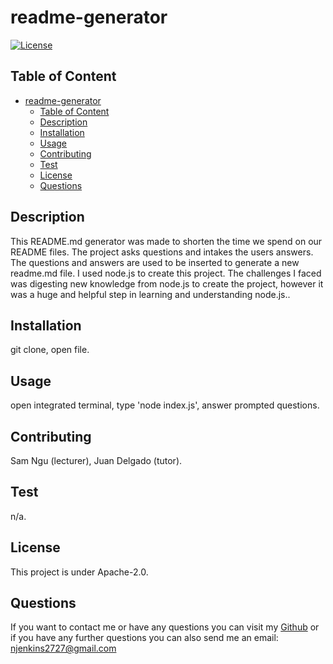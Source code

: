 # readme-generator

[![License](https://img.shields.io/badge/License-Apache_2.0-blue.svg)](https://opensource.org/licenses/Apache-2.0)

## Table of Content 
- [readme-generator](#readme-generator)
  - [Table of Content](#table-of-content)
  - [Description](#description)
  - [Installation](#installation)
  - [Usage](#usage)
  - [Contributing](#contributing)
  - [Test](#test)
  - [License](#license)
  - [Questions](#questions)

## Description
This README.md generator was made to shorten the time we spend on our README files. The project asks questions and intakes the users answers. The questions and answers are used to be inserted to generate a new readme.md file. I used node.js to create this project. The challenges I faced was digesting new knowledge from node.js to create the project, however it was a huge and helpful step in learning and understanding node.js..

## Installation
git clone, open file.

## Usage
open integrated terminal, type 'node index.js', answer prompted questions.

## Contributing
Sam Ngu (lecturer), Juan Delgado (tutor).

## Test
n/a.

## License 
This project is under Apache-2.0.

## Questions
If you want to contact me or have any questions you can visit my [Github](https://github.com/njenkins2727)
or if you have any further questions you can also send me an email: njenkins2727@gmail.com
